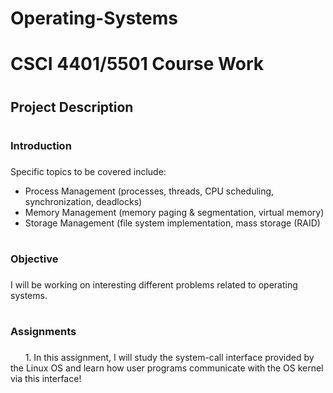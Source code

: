 # Operating-Systems
# CSCI 4401/5501 Course Work
# <h2>Project Description<h2/>
# <h3>Introduction<h3/> 
Specific topics to be covered include:
- Process Management (processes, threads, CPU scheduling, synchronization, deadlocks)
- Memory Management (memory paging & segmentation, virtual memory)
- Storage Management (file system implementation, mass storage (RAID)
# <h3>Objective<h3/> 
I will be working on interesting different problems related to operating systems. 
<br>
# <h3>Assignments<h3/>  
&nbsp;&nbsp;&nbsp;&nbsp;&nbsp;&nbsp;1. In this assignment, I will study the system-call interface provided by the Linux OS and learn how user programs communicate with the OS kernel via this interface!
<br>
